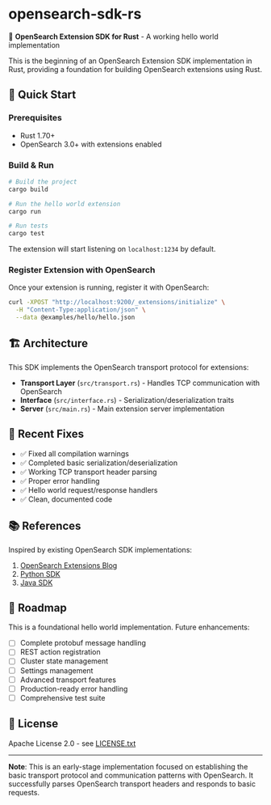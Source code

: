 # opensearch-sdk-rs

🦀 **OpenSearch Extension SDK for Rust** - A working hello world implementation

This is the beginning of an OpenSearch Extension SDK implementation in Rust, providing a foundation for building OpenSearch extensions using Rust.

## 🚀 Quick Start

### Prerequisites
- Rust 1.70+
- OpenSearch 3.0+ with extensions enabled

### Build & Run

```bash
# Build the project
cargo build

# Run the hello world extension
cargo run

# Run tests
cargo test
```

The extension will start listening on `localhost:1234` by default.

### Register Extension with OpenSearch

Once your extension is running, register it with OpenSearch:

```bash
curl -XPOST "http://localhost:9200/_extensions/initialize" \
  -H "Content-Type:application/json" \
  --data @examples/hello/hello.json
```

## 🏗️ Architecture

This SDK implements the OpenSearch transport protocol for extensions:

- **Transport Layer** (`src/transport.rs`) - Handles TCP communication with OpenSearch
- **Interface** (`src/interface.rs`) - Serialization/deserialization traits
- **Server** (`src/main.rs`) - Main extension server implementation

## 🔧 Recent Fixes

- ✅ Fixed all compilation warnings
- ✅ Completed basic serialization/deserialization
- ✅ Working TCP transport header parsing
- ✅ Proper error handling
- ✅ Hello world request/response handlers
- ✅ Clean, documented code

## 📚 References

Inspired by existing OpenSearch SDK implementations:

1. [OpenSearch Extensions Blog](https://opensearch.org/blog/introducing-extensions-for-opensearch)
2. [Python SDK](https://github.com/opensearch-project/opensearch-sdk-py)
3. [Java SDK](https://github.com/opensearch-project/opensearch-sdk-java)

## 🚧 Roadmap

This is a foundational hello world implementation. Future enhancements:

- [ ] Complete protobuf message handling
- [ ] REST action registration
- [ ] Cluster state management
- [ ] Settings management
- [ ] Advanced transport features
- [ ] Production-ready error handling
- [ ] Comprehensive test suite

## 📝 License

Apache License 2.0 - see [LICENSE.txt](LICENSE.txt)

---

**Note**: This is an early-stage implementation focused on establishing the basic transport protocol and communication patterns with OpenSearch. It successfully parses OpenSearch transport headers and responds to basic requests.
